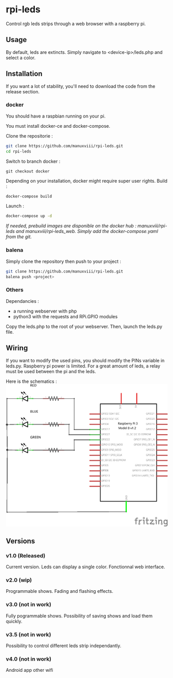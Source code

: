 # rpi-leds
Control rgb leds strips through a web browser with a raspberry pi.


## Usage 
By default, leds are extincts.
Simply navigate to \<device-ip\>/leds.php and select a color. 



## Installation

If you want a lot of stability, you'll need to download the code from the release section.

### docker
You should have a raspbian running on your pi.

You must install docker-ce and docker-compose.

Clone the repositorie :
```bash
git clone https://github.com/manuxviii/rpi-leds.git
cd rpi-leds
```

Switch to branch docker : 
```git
git checkout docker
```

Depending on your installation, docker might require super user rights. 
Build :
```bash
docker-compose build
```

Launch :
```bash
docker-compose up -d
```

*If needed, prebuild images are disponible on the docker hub : manuxviii/rpi-leds and manuxviii/rpi-leds_web. Simply add the docker-compose.yaml from the git.*

### balena
Simply clone the repository then push to your project :
```bash
git clone https://github.com/manuxviii/rpi-leds.git
balena push <project>
```

### Others
Dependancies :
  - a running webserver with php
  - python3 with the requests and RPi.GPIO modules

Copy the leds.php to the root of your webserver. Then, launch the leds.py file.


## Wiring
If you want to modify the used pins, you should modify the PINs variable in leds.py.
Raspberry pi power is limited. For a great amount of leds, a relay must be used between the pi and the leds.

Here is the schematics :
![schema](./schema.png)



## Versions
### v1.0 (Released)
Current version.
Leds can display a single color. Fonctionnal web interface.

### v2.0 (wip)
Programmable shows.
Fading and flashing effects.

### v3.0 (not in work)
Fully pogrammable shows.
Possibility of saving shows and load them quickly.

### v3.5 (not in work)
Possibility to control different leds strip independantly.

### v4.0 (not in work)
Android app other wifi
